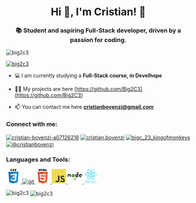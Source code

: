 <h1 align="center">Hi 👋, I'm Cristian! 🐒​</h1>
<h3 align="center">​📚​ Student and aspiring Full-Stack developer, driven by a passion for coding.</h3>

<p align="left"> <img src="https://komarev.com/ghpvc/?username=big2c3&label=Profile%20views&color=ffe74d&style=plastic" alt="big2c3" /> </p>

<p align="left"> <a href="https://github.com/ryo-ma/github-profile-trophy"><img src="https://github-profile-trophy.vercel.app/?username=big2c3" alt="big2c3" /></a> </p>

- ​​💻​ I am currently studying a **Full-Stack course, in Develhope**

- 👨‍💻 My projects are here [https://github.com/Big2C3](https://github.com/Big2C3)

- 📫 You can contact me here **cristianbovenzi@gmail.com**

<h3 align="left">Connect with me:</h3>
<p align="left">
<a href="https://linkedin.com/in/cristian-bovenzi-a07126216" target="blank"><img align="center" src="https://raw.githubusercontent.com/rahuldkjain/github-profile-readme-generator/master/src/images/icons/Social/linked-in-alt.svg" alt="cristian-bovenzi-a07126216" height="30" width="40" /></a>
<a href="https://fb.com/cristian.bovenzi" target="blank"><img align="center" src="https://raw.githubusercontent.com/rahuldkjain/github-profile-readme-generator/master/src/images/icons/Social/facebook.svg" alt="cristian.bovenzi" height="30" width="40" /></a>
<a href="https://instagram.com/bigc_23_kingofmonkeys" target="blank"><img align="center" src="https://raw.githubusercontent.com/rahuldkjain/github-profile-readme-generator/master/src/images/icons/Social/instagram.svg" alt="bigc_23_kingofmonkeys" height="30" width="40" /></a>
<a href="https://www.youtube.com/c/@cristianbovenzi" target="blank"><img align="center" src="https://raw.githubusercontent.com/rahuldkjain/github-profile-readme-generator/master/src/images/icons/Social/youtube.svg" alt="@cristianbovenzi" height="30" width="40" /></a>
</p>

<h3 align="left">Languages and Tools:</h3>
<p align="left"> <a href="https://www.w3schools.com/css/" target="_blank" rel="noreferrer"> <img src="https://raw.githubusercontent.com/devicons/devicon/master/icons/css3/css3-original-wordmark.svg" alt="css3" width="40" height="40"/> </a> <a href="https://git-scm.com/" target="_blank" rel="noreferrer"> <img src="https://www.vectorlogo.zone/logos/git-scm/git-scm-icon.svg" alt="git" width="40" height="40"/> </a> <a href="https://www.w3.org/html/" target="_blank" rel="noreferrer"> <img src="https://raw.githubusercontent.com/devicons/devicon/master/icons/html5/html5-original-wordmark.svg" alt="html5" width="40" height="40"/> </a> <a href="https://developer.mozilla.org/en-US/docs/Web/JavaScript" target="_blank" rel="noreferrer"> <img src="https://raw.githubusercontent.com/devicons/devicon/master/icons/javascript/javascript-original.svg" alt="javascript" width="40" height="40"/> </a> <a href="https://nodejs.org" target="_blank" rel="noreferrer"> <img src="https://raw.githubusercontent.com/devicons/devicon/master/icons/nodejs/nodejs-original-wordmark.svg" alt="nodejs" width="40" height="40"/> </a> <a href="https://reactjs.org/" target="_blank" rel="noreferrer"> <img src="https://raw.githubusercontent.com/devicons/devicon/master/icons/react/react-original-wordmark.svg" alt="react" width="40" height="40"/> </a> </p>

<p><img align="left" src="https://github-readme-stats.vercel.app/api/top-langs?username=big2c3&show_icons=true&theme=dark&title_color=ffe74d&text_color=ffffff&hide_border=true&locale=en&layout=compact" alt="big2c3" /></p>

<p>&nbsp;<img align="center" src="https://github-readme-stats.vercel.app/api?username=big2c3&show_icons=true&theme=dark&title_color=ffe74d&text_color=ffffff&hide_border=true&locale=en" alt="big2c3" /></p>
